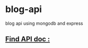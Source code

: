 # blog-api
blog api using mongodb and express

<a href="https://documenter.getpostman.com/view/14068839/UzJPLuhY"><h2>Find API doc :</h2></a>